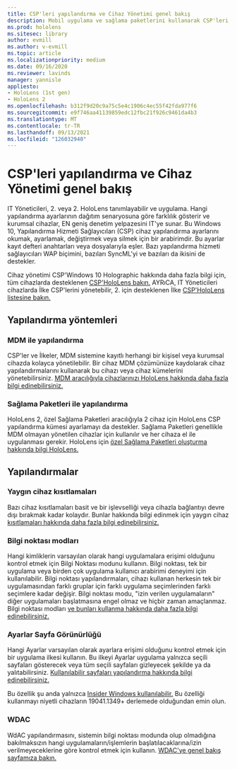 ```yaml
---
title: CSP'leri yapılandırma ve Cihaz Yönetimi genel bakış
description: Mobil uygulama ve sağlama paketlerini kullanarak CSP'leri, ilkeyi ve cihaz Cihaz Yönetimi yapılandırmayı öğrenin.
ms.prod: hololens
ms.sitesec: library
author: evmill
ms.author: v-evmill
ms.topic: article
ms.localizationpriority: medium
ms.date: 09/16/2020
ms.reviewer: lavinds
manager: yannisle
appliesto:
- HoloLens (1st gen)
- HoloLens 2
ms.openlocfilehash: b312f9d20c9a75c5e4c1906c4ec55f42fda977f6
ms.sourcegitcommit: e9f746aa41139859edc12fbc21f926c9461da4b3
ms.translationtype: MT
ms.contentlocale: tr-TR
ms.lasthandoff: 09/13/2021
ms.locfileid: "126032940"
---
```

# <a name="configure-csps-and-device-management-overview"></a>CSP'leri yapılandırma ve Cihaz Yönetimi genel bakış

IT Yöneticileri, 2. veya 2. HoloLens tanımlayabilir ve uygulama. Hangi yapılandırma ayarlarının dağıtım senaryosuna göre farklılık gösterir ve kurumsal cihazlar, EN geniş denetim yelpazesini IT'ye sunar. Bu Windows 10, Yapılandırma Hizmeti Sağlayıcıları (CSP) cihaz yapılandırma ayarlarını okumak, ayarlamak, değiştirmek veya silmek için bir arabirimdir. Bu ayarlar kayıt defteri anahtarları veya dosyalarıyla eşler. Bazı yapılandırma hizmeti sağlayıcıları WAP biçimini, bazıları SyncML'yi ve bazıları da ikisini de destekler.

Cihaz yönetimi CSP'Windows 10 Holographic hakkında daha fazla bilgi için, tüm cihazlarda desteklenen [CSP'HoloLens bakın.](/windows/client-management/mdm/configuration-service-provider-reference#hololens)
AYRıCA, IT Yöneticileri cihazlarda İlke CSP'lerini yönetebilir, 2. için desteklenen İlke [CSP'HoloLens listesine bakın.](/windows/client-management/mdm/policy-csps-supported-by-hololens2)

## <a name="configuration-methods"></a>Yapılandırma yöntemleri

### <a name="configure-with-mdm"></a>MDM ile yapılandırma

CSP'ler ve İlkeler, MDM sistemine kayıtlı herhangi bir kişisel veya kurumsal cihazda kolayca yönetilebilir. Bir cihaz MDM çözümünüze kaydolarak cihaz yapılandırmalarını kullanarak bu cihazı veya cihaz kümelerini yönetebilirsiniz. [MDM aracılığıyla cihazlarınızı HoloLens hakkında daha fazla bilgi edinebilirsiniz.](hololens-mdm-configure.md)

### <a name="configure-with-provisioning-packages"></a>Sağlama Paketleri ile yapılandırma

HoloLens 2, özel Sağlama Paketleri aracılığıyla 2 cihaz için HoloLens CSP yapılandırma kümesi ayarlamayı da destekler. Sağlama Paketleri genellikle MDM olmayan yönetilen cihazlar için kullanılır ve her cihaza el ile uygulanması gerekir. HoloLens için [özel Sağlama Paketleri oluşturma hakkında bilgi HoloLens.](hololens-provisioning.md)

## <a name="configurations"></a>Yapılandırmalar

### <a name="common-device-restrictions"></a>Yaygın cihaz kısıtlamaları

Bazı cihaz kısıtlamaları basit ve bir işlevselliği veya cihazla bağlantıyı devre dışı bırakmak kadar kolaydır. Bunlar hakkında bilgi edinmek için yaygın cihaz [kısıtlamaları hakkında daha fazla bilgi edinebilirsiniz.](hololens-common-device-restrictions.md)

### <a name="kiosk-modes"></a>Bilgi noktası modları

Hangi kimliklerin varsayılan olarak hangi uygulamalara erişimi olduğunu kontrol etmek için Bilgi Noktası modunu kullanın. Bilgi noktası, tek bir uygulama veya birden çok uygulama kullanıcı arabirimi deneyimi için kullanılabilir. Bilgi noktası yapılandırmaları, cihazı kullanan herkesin tek bir uygulamasından farklı gruplar için farklı uygulama seçimlerinden farklı seçimlere kadar değişir. Bilgi noktası modu, "izin verilen uygulamaların" diğer uygulamaları başlatmasına engel olmaz ve hiçbir zaman amaçlanmaz. Bilgi noktası modları [ve bunları kullanma hakkında daha fazla bilgi edinebilirsiniz.](hololens-kiosk.md)

### <a name="settings-page-visibility"></a>Ayarlar Sayfa Görünürlüğü

Hangi Ayarlar varsayılan olarak ayarlara erişimi olduğunu kontrol etmek için bir uygulama ilkesi kullanın. Bu ilkeyi Ayarlar uygulama yalnızca seçili sayfaları gösterecek veya tüm seçili sayfaları gizleyecek şekilde ya da yalıtabilirsiniz. [Kullanılabilir sayfaları yapılandırma hakkında bilgi edinebilirsiniz.](settings-uri-list.md)

Bu özellik şu anda yalnızca [Insider Windows kullanılabilir.](hololens-insider.md) Bu özelliği kullanmayı niyetli cihazların 19041.1349+ derlemede olduğundan emin olun.

### <a name="wdac"></a>WDAC

WdAC yapılandırmasını, sistemin bilgi noktası modunda olup olmadığına bakılmaksızın hangi uygulamaların/işlemlerin başlatılacaklarına/izin verilmeyeceklerine göre kontrol etmek için kullanın.
[WDAC'ye genel bakış sayfamıza bakın.](windows-defender-application-control-wdac.md)
